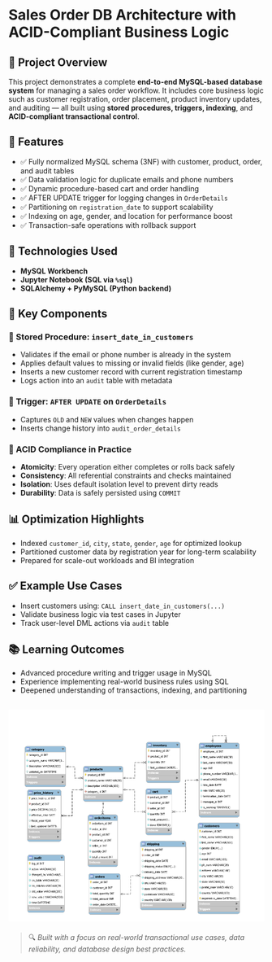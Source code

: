 # Sales Order DB Architecture with ACID-Compliant Business Logic

## 📌 Project Overview

This project demonstrates a complete **end-to-end MySQL-based database system** for managing a sales order workflow. It includes core business logic such as customer registration, order placement, product inventory updates, and auditing — all built using **stored procedures, triggers, indexing**, and **ACID-compliant transactional control**.

## 🚀 Features

- ✅ Fully normalized MySQL schema (3NF) with customer, product, order, and audit tables
- ✅ Data validation logic for duplicate emails and phone numbers
- ✅ Dynamic procedure-based cart and order handling
- ✅ AFTER UPDATE trigger for logging changes in `OrderDetails`
- ✅ Partitioning on `registration_date` to support scalability
- ✅ Indexing on age, gender, and location for performance boost
- ✅ Transaction-safe operations with rollback support

## 🧠 Technologies Used

- **MySQL Workbench**
- **Jupyter Notebook (SQL via `%sql`)**
- **SQLAlchemy + PyMySQL (Python backend)**

## 🔄 Key Components

### 🔹 Stored Procedure: `insert_date_in_customers`
- Validates if the email or phone number is already in the system
- Applies default values to missing or invalid fields (like gender, age)
- Inserts a new customer record with current registration timestamp
- Logs action into an `audit` table with metadata

### 🔹 Trigger: `AFTER UPDATE` on `OrderDetails`
- Captures `OLD` and `NEW` values when changes happen
- Inserts change history into `audit_order_details`

### 🔹 ACID Compliance in Practice
- **Atomicity**: Every operation either completes or rolls back safely
- **Consistency**: All referential constraints and checks maintained
- **Isolation**: Uses default isolation level to prevent dirty reads
- **Durability**: Data is safely persisted using `COMMIT`

## 📊 Optimization Highlights
- Indexed `customer_id`, `city`, `state`, `gender`, `age` for optimized lookup
- Partitioned customer data by registration year for long-term scalability
- Prepared for scale-out workloads and BI integration

## ✅ Example Use Cases
- Insert customers using: `CALL insert_date_in_customers(...)`
- Validate business logic via test cases in Jupyter
- Track user-level DML actions via `audit` table

## 📚 Learning Outcomes
- Advanced procedure writing and trigger usage in MySQL
- Experience implementing real-world business rules using SQL
- Deepened understanding of transactions, indexing, and partitioning

![alt text](ERD-1.png)
---

> 🔍 *Built with a focus on real-world transactional use cases, data reliability, and database design best practices.*